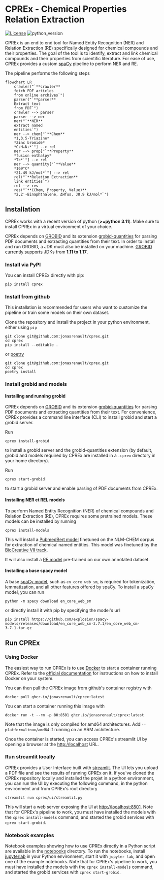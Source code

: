 # CPREx - Chemical Properties Relation Extraction

[![License](https://img.shields.io/badge/License-MIT-yellow)](LICENSE)
![python_version](https://img.shields.io/badge/Python-%3E=3.11-blue)

CPREx is an end to end tool for Named Entity Recognition (NER) and Relation Extraction (RE) specifically designed for chemical compounds and their properties. The goal of the tool is to identify, extract and link chemical compounds and their properties from scientific literature. For ease of use, CPREx provides a custom [spaCy](https://spacy.io/) pipeline to perform NER and RE.

The pipeline performs the following steps

```mermaid
flowchart LR
    crawler("`**crawler**
    fetch PDF articles
    from online archives`")
    parser("`**parser**
    Extract text
    from PDF`")
    crawler --> parser
    parser --> ner
    ner("`**NER**
    extract named
    entities`")
    ner --> chem["`**Chem**
    *1,3,5-Triazine*
    *Zinc bromide*
    *C₃H₄N₂*`"] --> rel
    ner --> prop["`**Property**
    *fusion enthalpy*
    *Tc*`"] --> rel
    ner --> quantity["`**Value**
    *169°C*
    *21.49 kJ/mol*`"] --> rel
    rel("`**Relation Extraction**
    link entities`")
    rel --> res
    res("`**(Chem, Property, Value)**
    *2,2'-Binaphthalene, ΔHfus, 38.9 kJ/mol*`")
```

## Installation

CPREx works with a recent version of python (**>=python 3.11**). Make sure to install CPREx in a virtual environment of your choice.

CPREx depends on [GROBID](https://github.com/kermitt2/grobid) and its extension [grobid-quantities](https://github.com/lfoppiano/grobid-quantities) for parsing PDF documents and extracting quantities from their text. In order to install and run GROBID, a JDK must also be installed on your machine. [GROBID currently supports](https://grobid.readthedocs.io/en/latest/Install-Grobid/) JDKs from **1.11 to 1.17**.

### Install via PyPI

You can install CPREx directly with pip:

```console
pip install cprex
```

### Install from github

This installation is recommended for users who want to customize the pipeline or train some models on their own dataset.

Clone the repository and install the project in your python environment, either using `pip`

```console
git clone git@github.com:jonasrenault/cprex.git
cd cprex
pip install --editable .
```

or [poetry](https://python-poetry.org/)

```console
git clone git@github.com:jonasrenault/cprex.git
cd cprex
poetry install
```

### Install grobid and models

#### Installing and running grobid

CPREx depends on [GROBID](https://github.com/kermitt2/grobid) and its extension [grobid-quantities](https://github.com/lfoppiano/grobid-quantities) for parsing PDF documents and extracting quantities from their text. For convenience, CPREx provides a command line interface (CLI) to install grobid and start a grobid server.

Run

```console
cprex install-grobid
```

to install a grobid server and the grobid-quantities extension (by default, grobid and models required by CPREx are installed in a `.cprex` directory in your home directory).

Run

```console
cprex start-grobid
```

to start a grobid server and enable parsing of PDF documents from CPREx.

#### Installing NER et REL models

To perform Named Entity Recognition (NER) of chemical compounds and Relation Extraction (RE), CPREx requires some pretrained models. These models can be installed by running

```console
cprex install-models
```

This will install a [PubmedBert model](https://ftp.ncbi.nlm.nih.gov/pub/lu/BC7-NLM-Chem-track/) finetuned on the NLM-CHEM corpus for extraction of chemical named entities. This model was finetuned by the [BioCreative VII track](https://biocreative.bioinformatics.udel.edu/tasks/biocreative-vii/track-2/).

It will also install a [RE model](https://github.com/jonasrenault/cprex/releases/tag/v0.4.0) pre-trained on our own annotated dataset.

#### Installing a base spacy model

A base [spaCy model](https://github.com/explosion/spacy-models/releases), such as `en_core_web_sm`, is required for tokenization, lemmatization, and all other features offered by spaCy. To install a spaCy model, you can run

```console
python -m spacy download en_core_web_sm
```

or directly install it with pip by specifying the model's url

```console
pip install https://github.com/explosion/spacy-models/releases/download/en_core_web_sm-3.7.1/en_core_web_sm-3.7.1.tar.gz
```

## Run CPREx

### Using Docker

The easiest way to run CPREx is to use [Docker](https://docs.docker.com/) to start a container running CPREx. Refer to the [official documentation](https://docs.docker.com/get-docker/) for instructions on how to install Docker on your system.

You can then pull the CPREx image from github's container registry with

```console
docker pull ghcr.io/jonasrenault/cprex:latest
```

You can start a container running this image with

```console
docker run -t --rm -p 80:8501 ghcr.io/jonasrenault/cprex:latest
```

Note that the image is only compiled for amd64 architectures. Add `--platform=linux/amd64` if running on an ARM architecture.

Once the container is started, you can access CPREx's streamlit UI by opening a browser at the [http://localhost](http://localhost) URL.

### Run streamlit locally

CPREx provides a User Interface built with [streamlit](https://streamlit.io/). The UI lets you upload a PDF file and see the results of running CPREx on it. If you've cloned the CPREx repository locally and installed the projet in a python environment, you can run the UI by executing the following command, in the python environment and from CPREx's root directory

```console
streamlit run cprex/ui/streamlit.py
```

This will start a web server exposing the UI at [http://localhost:8501](http://localhost:8501). Note that for CPREx's pipeline to work, you must have installed the models with the `cprex install-models` command, and started the grobid services with `cprex start-grobid`.

### Notebook examples

Notebook examples showing how to use CPREx directly in a Python script are available in the [notebooks](./notebooks/) directory. To run the notebooks, install [jupyterlab](https://jupyter.org/install) in your Python environment, start it with `jupyter lab`, and open one of the example notebooks. Note that for CPREx's pipeline to work, you must have installed the models with the `cprex install-models` command, and started the grobid services with `cprex start-grobid`.

